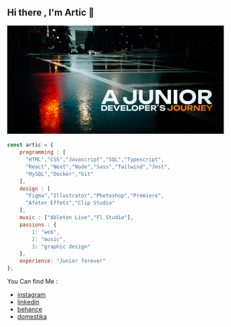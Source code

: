 ## Hi there , I'm Artic 👋
![banner](./assets/banner.jpg)
```js
const artic = {
    programming : [ 
      "HTML","CSS","Javascript","SQL","Typescript",
      "React","Next","Node","Sass","Tailwind","Jest", 
      "MySQL","Docker","Git" 
    ],
    design : [
      "Figma","Illustrator","Photoshop","Premiere",
      "Afeter Effets","Clip Studio"
    ],
    music : ["Ableton Live","Fl Studio"],
    passions : { 
        1: "web",
        2: "music",
        3: "graphic design"
    },
    experience: "Junior forever"
};
```

You Can find Me :
- [instagram](https://www.instagram.com/fabian.patinho/)
- [linkedin](https://www.linkedin.com/in/fabian-pati%C3%B1o-3a483a258/)
- [behance](https://www.behance.net/fabianpatio1)
- [domestika](https://www.domestika.org/es/arcade_89/portfolio)


<!-- Repo Stats
![Artic Stats](https://github-readme-stats.vercel.app/api?username=ArticKun&theme=tokyonight&show_icons=true&hide_border=true&count_private=true) -->
